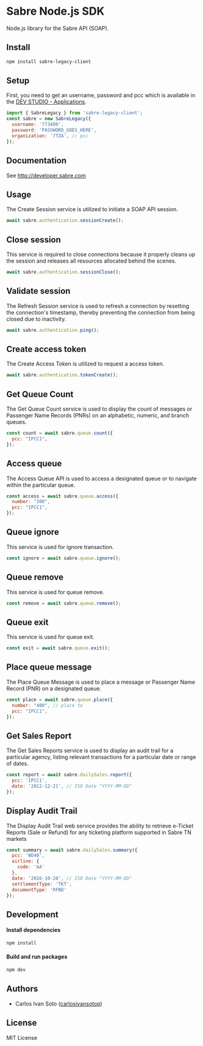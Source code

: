 # Sabre Node.js SDK

Node.js library for the Sabre API (SOAP).

## Install

```bash
npm install sabre-legacy-client
```

## Setup

First, you need to get an username, password and pcc which is available in the [DEV STUDIO - Applications](https://developer.sabre.com/my-account/applications).

```js
import { SabreLegacy } from 'sabre-legacy-client';
const sabre = new SabreLegacy({
  username: '773400', 
  password: 'PASSWORD_GOES_HERE',
  organization: '7TZA', // pcc
});
```

## Documentation

See http://developer.sabre.com

## Usage

The Create Session service is utilized to initiate a SOAP API session.

```js
await sabre.authentication.sessionCreate();
```

## Close session

This service is required to close connections because it properly cleans up the session and releases all resources allocated behind the scenes.

```js
await sabre.authentication.sessionClose();
```

## Validate session

The Refresh Session service is used to refresh a connection by resetting the connection's timestamp, thereby preventing the connection from being closed due to inactivity.

```js
await sabre.authentication.ping();
```

## Create access token

The Create Access Token is utilized to request a access token.

```js
await sabre.authentication.tokenCreate();
```

## Get Queue Count

The Get Queue Count service is used to display the count of messages or Passenger Name Records (PNRs) on an alphabetic, numeric, and branch queues.

```js
const count = await sabre.queue.count({
  pcc: "IPCC1",
});
```

## Access queue

The Access Queue API is used to access a designated queue or to navigate within the particular queue.

```js
const access = await sabre.queue.access({
  number: "200",
  pcc: "IPCC1",
});
```

## Queue ignore

This service is used for ignore transaction.

```js
const ignore = await sabre.queue.ignore();
```

## Queue remove

This service is used for queue remove.

```js
const remove = await sabre.queue.remove();
```

## Queue exit

This service is used for queue exit.

```js
const exit = await sabre.queue.exit();
```

## Place queue message

The Place Queue Message is used to place a message or Passenger Name Record (PNR) on a designated queue.

```js
const place = await sabre.queue.place({
  number: "400", // place to
  pcc: "IPCC1", 
});
```

## Get Sales Report

The Get Sales Reports service is used to display an audit trail for a particular agency, listing relevant transactions for a particular date or range of dates.

```js
const report = await sabre.dailySales.report({
  pcc: 'IPCC1', 
  date: '2012-12-21', // ISO Date "YYYY-MM-DD"
});
```

## Display Audit Trail

The Display Audit Trail web service provides the ability to retrieve e-Ticket Reports (Sale or Refund) for any ticketing platform supported in Sabre TN markets

```js
const summary = await sabre.dailySales.summary({
  pcc: 'WD40',
  airline: {
    code: 'AA'
  },
  date: '2016-10-20', // ISO Date "YYYY-MM-DD"
  settlementType: 'TKT',
  documentType: 'RFND'
});
```

## Development

#### Install dependencies

```sh
npm install
```

#### Build and run packages

```sh
npm dev
```

## Authors

- Carlos Ivan Soto ([carlosivansotop](https://www.linkedin.com/in/carlosivansotop/))

## License

MIT License